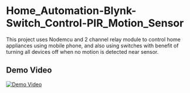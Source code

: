 # Home_Automation-Blynk-Switch_Control-PIR_Motion_Sensor
This project uses Nodemcu and 2 channel relay module to control home appliances using mobile phone, and also using switches with benefit of turning all devices off when no motion is detected near sensor.

## Demo Video

[![Demo Video](https://img.youtube.com/vi/ZF1KAiojm5I/0.jpg)](https://www.youtube.com/shorts/ZF1KAiojm5I)
